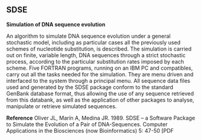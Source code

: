 SDSE
----
**Simulation of DNA sequence evolution**

An  algorithm  to  simulate  DNA  sequence  evolution  under  a  general  stochastic  model,  including  as  particular  cases  all  the  previously  used  schemes  of  nucleotide  substitution,  is  described.  The  simulation  is  carried  out  on finite,  variable  length,  DNA  sequences  through  a  strict  stochastic  process,  according  to  the  particular  substitution  rates  imposed  by  each  scheme.  Five FORTRAN programs,  running  on  an  IBM  PC  and  compatibles,  carry  out  all  the  tasks  needed  for  the  simulation.  They  are  menu  driven  and  interfaced  to  the  system  through  a  principal  menu.  All  sequence  data  files  used  and  generated  by  the  SDSE  package  conform  to  the  standard  GenBank  database  format,  thus  allowing  the  use  of  any  sequence  retrieved from  this  databank,  as  well  as  the  application  of  other  packages  to  analyse,  manipulate  or  retrieve  simulated  sequences.

**Reference**
Oliver JL, Marín A, Medina JR. 1989.
SDSE – a Software Package to Simulate the Evolution of a Pair of DNA-Sequences.
Computer Applications in the Biosciences (now Bioinformatics) 5: 47-50 [PDF
